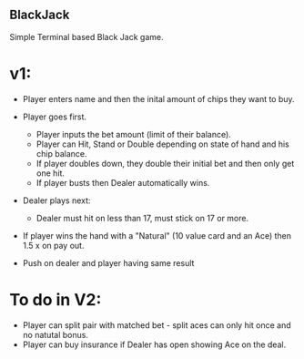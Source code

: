 ## BlackJack
Simple Terminal based Black Jack game.

# v1:
- Player enters name and then the inital amount of chips they want to buy.
- Player goes first.
  - Player inputs the bet amount (limit of their balance).
  - Player can Hit, Stand or Double depending on state of hand and his chip balance.
  - If player doubles down, they double their initial bet and then only get one hit.
  - If player busts then Dealer automatically wins.
  
- Dealer plays next:
    - Dealer must hit on less than 17, must stick on 17 or more.
    
- If player wins the hand with a "Natural" (10 value card and an Ace) then 1.5 x on pay out.
- Push on dealer and player having same result

# To do in V2:
  - Player can split pair with matched bet - split aces can only hit once and no natutal bonus.
  - Player can buy insurance if Dealer has open showing Ace on the deal.
  
 
